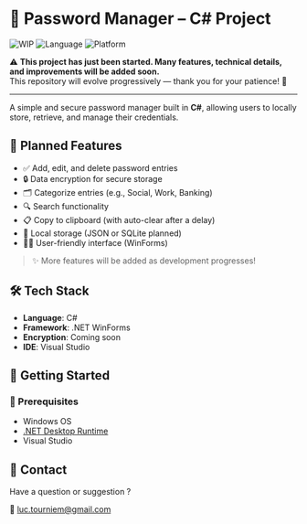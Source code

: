 # 🔐 Password Manager – C# Project

![WIP](https://img.shields.io/badge/status-in%20progress-yellow)
![Language](https://img.shields.io/badge/C%23-.NET%20WinForms-blue)
![Platform](https://img.shields.io/badge/platform-Windows-lightgrey)

⚠️ **This project has just been started. Many features, technical details, and improvements will be added soon.**  
This repository will evolve progressively — thank you for your patience! 🙏

---

A simple and secure password manager built in **C#**, allowing users to locally store, retrieve, and manage their credentials.

## 🧠 Planned Features

- ✅ Add, edit, and delete password entries  
- 🔒 Data encryption for secure storage  
- 🗂️ Categorize entries (e.g., Social, Work, Banking)  
- 🔍 Search functionality  
- 📋 Copy to clipboard (with auto-clear after a delay)  
- 💾 Local storage (JSON or SQLite planned)  
- 🧑‍💻 User-friendly interface (WinForms)

> ✨ More features will be added as development progresses!

## 🛠️ Tech Stack

- **Language**: C#  
- **Framework**: .NET WinForms  
- **Encryption**: Coming soon  
- **IDE**: Visual Studio

## 🚀 Getting Started

### 🔧 Prerequisites

- Windows OS  
- [.NET Desktop Runtime](https://dotnet.microsoft.com/en-us/download/dotnet)  
- Visual Studio

## 🙋 Contact
Have a question or suggestion ?

📧 luc.tourniem@gmail.com
